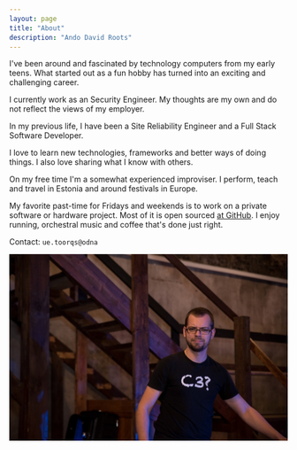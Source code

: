 ```yaml
---
layout: page
title: "About"
description: "Ando David Roots"
---
```


I've been around and fascinated by technology computers from my early teens. What started out as a fun hobby has turned into an exciting and challenging career.

I currently work as an Security Engineer. My thoughts are my own and do not reflect the views of my employer.

In my previous life, I have been a Site Reliability Engineer and a Full Stack Software Developer.

I love to learn new technologies, frameworks and better ways of doing things. I also love sharing what I know with others.

On my free time I'm a somewhat experienced improviser. I perform, teach and travel in Estonia and around festivals in Europe.

My favorite past-time for Fridays and weekends is to work on a private software or hardware project. Most of it is open sourced [at GitHub](https://github.com/anroots). I enjoy running, orchestral music and coffee that's done just right.

Contact: <code class="reverse-text">ue.toorqs@odna</code>

<img src="/content/site/ando.jpg" alt="Ando Roots" />
